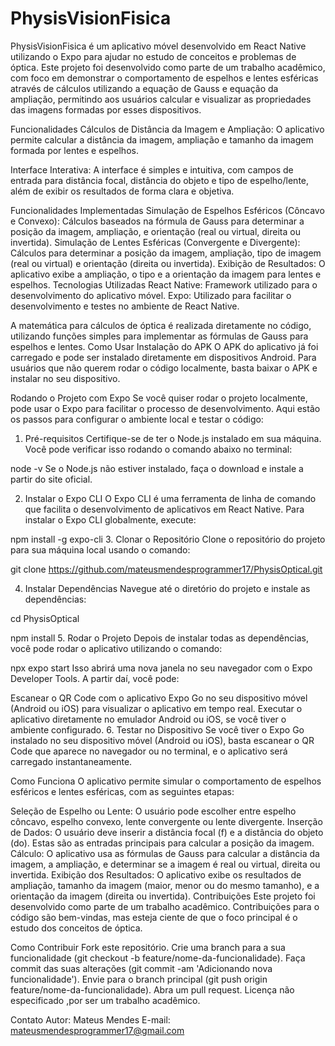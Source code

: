 # PhysisVisionFisica
PhysisVisionFisica é um aplicativo móvel desenvolvido em React Native utilizando o Expo para ajudar no estudo de conceitos e problemas de óptica. Este projeto foi desenvolvido como parte de um trabalho acadêmico, com foco em  demonstrar o comportamento de espelhos e lentes esféricas através de cálculos utilizando a equação de Gauss e equação da ampliação, permitindo aos usuários calcular e visualizar as propriedades das imagens formadas por esses dispositivos.

Funcionalidades
Cálculos de Distância da Imagem e Ampliação: O aplicativo permite calcular a distância da imagem, ampliação e tamanho da imagem formada por lentes e espelhos.

Interface Interativa: A interface é simples e intuitiva, com campos de entrada para distância focal, distância do objeto e tipo de espelho/lente, além de exibir os resultados de forma clara e objetiva.

Funcionalidades Implementadas
Simulação de Espelhos Esféricos (Côncavo e Convexo): Cálculos baseados na fórmula de Gauss para determinar a posição da imagem, ampliação, e orientação (real ou virtual, direita ou invertida).
Simulação de Lentes Esféricas (Convergente e Divergente): Cálculos para determinar a posição da imagem, ampliação, tipo de imagem (real ou virtual) e orientação (direita ou invertida).
Exibição de Resultados: O aplicativo exibe a ampliação, o tipo e a orientação da imagem para lentes e espelhos.
Tecnologias Utilizadas
React Native: Framework utilizado para o desenvolvimento do aplicativo móvel.
Expo: Utilizado para facilitar o desenvolvimento e testes no ambiente de React Native.

A matemática para cálculos de óptica é realizada diretamente no código, utilizando funções simples para implementar as fórmulas de Gauss para espelhos e lentes.
Como Usar
Instalação do APK
O APK do aplicativo já foi carregado e pode ser instalado diretamente em dispositivos Android. Para usuários que não querem rodar o código localmente, basta baixar o APK e instalar no seu dispositivo.

Rodando o Projeto com Expo
Se você quiser rodar o projeto localmente, pode usar o Expo para facilitar o processo de desenvolvimento. Aqui estão os passos para configurar o ambiente local e testar o código:

1. Pré-requisitos
Certifique-se de ter o Node.js instalado em sua máquina. Você pode verificar isso rodando o comando abaixo no terminal:



node -v
Se o Node.js não estiver instalado, faça o download e instale a partir do site oficial.

2. Instalar o Expo CLI
O Expo CLI é uma ferramenta de linha de comando que facilita o desenvolvimento de aplicativos em React Native. Para instalar o Expo CLI globalmente, execute:


npm install -g expo-cli
3. Clonar o Repositório
Clone o repositório do projeto para sua máquina local usando o comando:





git clone https://github.com/mateusmendesprogrammer17/PhysisOptical.git


4. Instalar Dependências
Navegue até o diretório do projeto e instale as dependências:


cd PhysisOptical

npm install
5. Rodar o Projeto
Depois de instalar todas as dependências, você pode rodar o aplicativo utilizando o comando:


npx expo start
Isso abrirá uma nova janela no seu navegador com o Expo Developer Tools. A partir daí, você pode:

Escanear o QR Code com o aplicativo Expo Go no seu dispositivo móvel (Android ou iOS) para visualizar o aplicativo em tempo real.
Executar o aplicativo diretamente no emulador Android ou iOS, se você tiver o ambiente configurado.
6. Testar no Dispositivo
Se você tiver o Expo Go instalado no seu dispositivo móvel (Android ou iOS), basta escanear o QR Code que aparece no navegador ou no terminal, e o aplicativo será carregado instantaneamente.

Como Funciona
O aplicativo permite simular o comportamento de espelhos esféricos e lentes esféricas, com as seguintes etapas:

Seleção de Espelho ou Lente:
O usuário pode escolher entre espelho côncavo, espelho convexo, lente convergente ou lente divergente.
Inserção de Dados:
O usuário deve inserir a distância focal (f) e a distância do objeto (do). Estas são as entradas principais para calcular a posição da imagem.
Cálculo:
O aplicativo usa as fórmulas de Gauss para calcular a distância da imagem, a ampliação, e determinar se a imagem é real ou virtual, direita ou invertida.
Exibição dos Resultados:
O aplicativo exibe os resultados de ampliação, tamanho da imagem (maior, menor ou do mesmo tamanho), e a orientação da imagem (direita ou invertida).
Contribuições
Este projeto foi desenvolvido como parte de um trabalho acadêmico. Contribuições para o código são bem-vindas, mas esteja ciente de que o foco principal é o estudo dos conceitos de óptica.

Como Contribuir
Fork este repositório.
Crie uma branch para a sua funcionalidade (git checkout -b feature/nome-da-funcionalidade).
Faça commit das suas alterações (git commit -am 'Adicionando nova funcionalidade').
Envie para o branch principal (git push origin feature/nome-da-funcionalidade).
Abra um pull request.
Licença não especificado ,por ser um trabalho acadêmico.

Contato
Autor: Mateus Mendes
E-mail: mateusmendesprogrammer17@gmail.com
